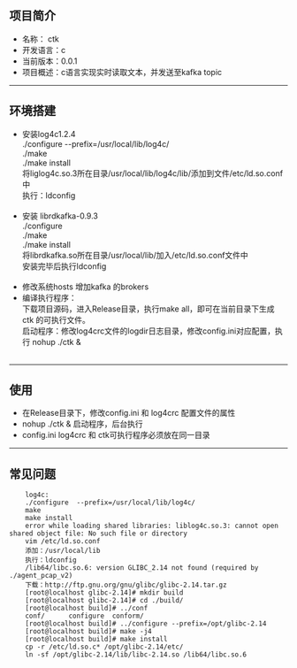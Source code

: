 ## 项目简介 ##
- 名称： ctk
- 开发语言：c
- 当前版本：0.0.1
- 项目概述：c语言实现实时读取文本，并发送至kafka topic

--------------------------------------------------------------------------------
## 环境搭建 ##
- 安装log4c1.2.4<br>
./configure  --prefix=/usr/local/lib/log4c/<br>
./make<br>
./make install<br>
将liglog4c.so.3所在目录/usr/local/lib/log4c/lib/添加到文件/etc/ld.so.conf中<br>
执行：ldconfig<br><br>
- 安装 librdkafka-0.9.3<br>
./configure<br>
./make<br>
./make install<br>
将librdkafka.so所在目录/usr/local/lib/加入/etc/ld.so.conf文件中<br>
安装完毕后执行ldconfig<br><br>
- 修改系统hosts 增加kafka 的brokers<br>
- 编译执行程序：<br>
下载项目源码，进入Release目录，执行make all，即可在当前目录下生成 ctk 的可执行文件。<br>
启动程序：修改log4crc文件的logdir日志目录，修改config.ini对应配置，执行 nohup ./ctk &<br><br>

--------------------------------------------------------------------------------
## 使用 ##
- 在Release目录下，修改config.ini 和 log4crc 配置文件的属性
- nohup ./ctk & 启动程序，后台执行
- config.ini log4crc 和 ctk可执行程序必须放在同一目录

--------------------------------------------------------------------------------
## 常见问题 ##
        log4c:
        ./configure  --prefix=/usr/local/lib/log4c/
        make
        make install  
        error while loading shared libraries: liblog4c.so.3: cannot open shared object file: No such file or directory
        vim /etc/ld.so.conf
        添加：/usr/local/lib
        执行：ldconfig
        /lib64/libc.so.6: version GLIBC_2.14 not found (required by ./agent_pcap_v2)
        下载：http://ftp.gnu.org/gnu/glibc/glibc-2.14.tar.gz
        [root@localhost glibc-2.14]# mkdir build
        [root@localhost glibc-2.14]# cd ./build/
        [root@localhost build]# ../conf
        conf/      configure  conform/   
        [root@localhost build]# ../configure --prefix=/opt/glibc-2.14
        [root@localhost build]# make -j4
        [root@localhost build]# make install
        cp -r /etc/ld.so.c* /opt/glibc-2.14/etc/
        ln -sf /opt/glibc-2.14/lib/libc-2.14.so /lib64/libc.so.6
